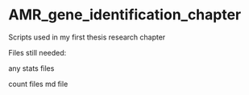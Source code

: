 # AMR_gene_identification_chapter
Scripts used in my first thesis research chapter

Files still needed:


any stats files

count files md file

